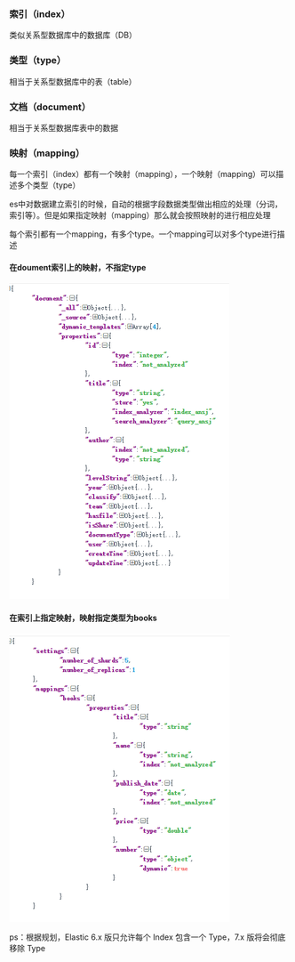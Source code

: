 ### 索引（index）

类似关系型数据库中的数据库（DB）



### 类型（type）

相当于关系型数据库中的表（table）



### 文档（document）

相当于关系型数据库表中的数据



### 映射（mapping）

每一个索引（index）都有一个映射（mapping），一个映射（mapping）可以描述多个类型（type）

es中对数据建立索引的时候，自动的根据字段数据类型做出相应的处理（分词，索引等）。但是如果指定映射（mapping）那么就会按照映射的进行相应处理



每个索引都有一个mapping，有多个type。一个mapping可以对多个type进行描述



#### 在doument索引上的映射，不指定type

![](https://raw.githubusercontent.com/jx199132/pic/master/pic/20190927170039.png)

#### 在索引上指定映射，映射指定类型为books

![](https://raw.githubusercontent.com/jx199132/pic/master/pic/20190927170111.png)

ps：根据规划，Elastic 6.x 版只允许每个 Index 包含一个 Type，7.x 版将会彻底移除 Type